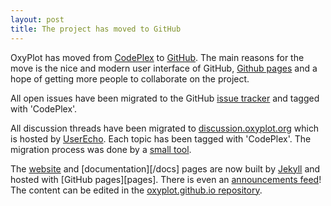 ```yaml
---
layout: post
title: The project has moved to GitHub
---
```


OxyPlot has moved from [CodePlex] to [GitHub]. The main reasons for the move is the nice and modern user interface of GitHub, [Github pages] and a hope of getting more people to collaborate on the project.

All open issues have been migrated to the GitHub [issue tracker] and tagged with 'CodePlex'. 

All discussion threads have been migrated to [discussion.oxyplot.org][forum] which is hosted by [UserEcho][userecho]. Each topic has been tagged with 'CodePlex'. The migration process was done by a [small tool][migration-tools].

The [website][website] and [documentation][/docs] pages are now built by [Jekyll][jk] and hosted with [GitHub pages][pages]. There is even an [announcements feed][feed]! The content can be edited in the [oxyplot.github.io repository][ghp]. 

[CodePlex]: https://oxyplot.codeplex.com/
[GitHub]: https://github.com/oxyplot/oxyplot
[Github pages]: https://pages.github.com/
[gh-api]: https://developer.github.com/v3/
[issue tracker]: https://github.com/oxyplot/oxyplot/issues
[website]: https://oxyplot.org/
[docs]: https://oxyplot.org/documentation
[announcements]: https://oxyplot.org/announcements
[discussion]: https://discussion.oxyplot.org/
[forum]: https://oxyplot.userecho.com/
[userecho]: https://www.userecho.com/
[ghp]: https://github.com/oxyplot/oxyplot.github.io
[feed]: https://oxyplot.org/atom.xml
[jk]: https://jekyllrb.com/
[migration-tools]: https://github.com/objorke/CodePlexMigrationTools